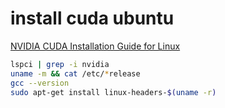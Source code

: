 # install cuda ubuntu

 [NVIDIA CUDA Installation Guide for Linux](https://docs.nvidia.com/cuda/cuda-installation-guide-linux/index.html#abstract)  
 
 

```bash
lspci | grep -i nvidia
uname -m && cat /etc/*release
gcc --version
sudo apt-get install linux-headers-$(uname -r)
```
<!--stackedit_data:
eyJoaXN0b3J5IjpbODEzMzQ0MDI5LC0xNzkwMTEyMDk5XX0=
-->